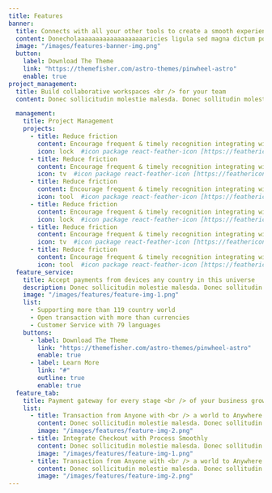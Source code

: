 ```yaml
---
title: Features
banner:
  title: Connects with all your other tools to create a smooth experience.
  content: Donecholaaaaaaaaaaaaaaaaaaaricies ligula sed magna dictum porta.
  image: "/images/features-banner-img.png"
  button:
    label: Download The Theme
    link: "https://themefisher.com/astro-themes/pinwheel-astro"
    enable: true
project_management:
  title: Build collaborative workspaces <br /> for your team
  content: Donec sollicitudin molestie malesda. Donec sollitudin molestie malesuada. <br /> Mauris pellentesque nec, egestas non nisi. Cras ultricies .

  management:
    title: Project Management
    projects:
      - title: Reduce friction
        content: Encourage frequent & timely recognition integrating with communication tools
        icon: lock  #icon package react-feather-icon [https://feathericons.com/]
      - title: Reduce friction
        content: Encourage frequent & timely recognition integrating with communication tools
        icon: tv  #icon package react-feather-icon [https://feathericons.com/]
      - title: Reduce friction
        content: Encourage frequent & timely recognition integrating with communication tools
        icon: tool  #icon package react-feather-icon [https://feathericons.com/]
      - title: Reduce friction
        content: Encourage frequent & timely recognition integrating with communication tools
        icon: lock  #icon package react-feather-icon [https://feathericons.com/]
      - title: Reduce friction
        content: Encourage frequent & timely recognition integrating with communication tools
        icon: tv  #icon package react-feather-icon [https://feathericons.com/]
      - title: Reduce friction
        content: Encourage frequent & timely recognition integrating with communication tools
        icon: tool  #icon package react-feather-icon [https://feathericons.com/]
  feature_service:
    title: Accept payments from devices any country in this universe
    description: Donec sollicitudin molestie malesda. Donec sollitudin molestie malesuada. Mauris pellentesque nec, egestas non nisi. Cras ultricies ligula sed
    image: "/images/features/feature-img-1.png"
    list:
      - Supporting more than 119 country world
      - Open transaction with more than currencies
      - Customer Service with 79 languages
    buttons:
      - label: Download The Theme
        link: "https://themefisher.com/astro-themes/pinwheel-astro"
        enable: true
      - label: Learn More
        link: "#"
        outline: true
        enable: true
  feature_tab:
    title: Payment gateway for every stage <br /> of your business growth
    list:
      - title: Transaction from Anyone with <br /> a world to Anywhere
        content: Donec sollicitudin molestie malesda. Donec sollitudin molestie malesuada. Mauris pellentesque nec, egestas non nisi. Cras ultricies ligula sed
        image: "/images/features/feature-img-2.png"
      - title: Integrate Checkout with Process Smoothly
        content: Donec sollicitudin molestie malesda. Donec sollitudin molestie malesuada. Mauris pellentesque nec, egestas non nisi. Cras ultricies ligula sed
        image: "/images/features/feature-img-1.png"
      - title: Transaction from Anyone with <br /> a world to Anywhere
        content: Donec sollicitudin molestie malesda. Donec sollitudin molestie malesuada. Mauris pellentesque nec, egestas non nisi. Cras ultricies ligula sed
        image: "/images/features/feature-img-2.png"
---
```

